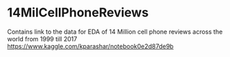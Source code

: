 # 14MilCellPhoneReviews
Contains link to the data for EDA of 14 Million cell phone reviews across the world from 1999 till 2017
https://www.kaggle.com/kparashar/notebook0e2d87de9b
